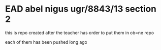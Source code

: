 # EAD   abel nigus ugr/8843/13 section 2
this is repo created after the teacher has order to put them in ob=ne repo 

each of them has been pushed long ago
